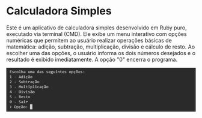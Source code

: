 # Calculadora Simples

Este é um aplicativo de calculadora simples desenvolvido em Ruby puro, executado via terminal (CMD). Ele exibe um menu interativo com opções numéricas que permitem ao usuário realizar operações básicas de matemática: adição, subtração, multiplicação, divisão e cálculo de resto. Ao escolher uma das opções, o usuário informa os dois números desejados e o resultado é exibido imediatamente. A opção "0" encerra o programa.

![Imagem](../../../assets/images/calculadora_simples.png)